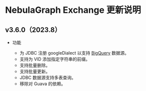 # NebulaGraph Exchange 更新说明

## v3.6.0（2023.8）

- 功能

  - 为 JDBC 注册 googleDialect 以支持 [BigQuery](../../import-export/nebula-exchange/use-exchange/ex-ug-import-from-jdbc.md) 数据源。
  - 支持为 VID 添加指定字符串的前缀。
  - 支持批量删除。
  - 支持批量更新。
  - JDBC 数据源支持多表查询。
  - 移除对 Guava 的依赖。